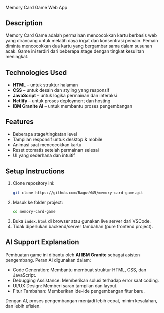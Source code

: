 Memory Card Game Web App

## Description
Memory Card Game adalah permainan mencocokkan kartu berbasis web yang dirancang untuk melatih daya ingat dan konsentrasi pemain. Pemain diminta mencocokkan dua kartu yang bergambar sama dalam susunan acak. Game ini terdiri dari beberapa stage dengan tingkat kesulitan meningkat.

## Technologies Used
- **HTML** – untuk struktur halaman
- **CSS** – untuk desain dan styling yang responsif
- **JavaScript** – untuk logika permainan dan interaksi
- **Netlify** – untuk proses deployment dan hosting
- **IBM Granite AI** – untuk membantu proses pengembangan

## Features
- Beberapa stage/tingkatan level
- Tampilan responsif untuk desktop & mobile
- Animasi saat mencocokkan kartu
- Reset otomatis setelah permainan selesai
- UI yang sederhana dan intuitif

## Setup Instructions
1. Clone repository ini:
   ```bash
   git clone https://github.com/BagusW45/memory-card-game.git
   ```
2. Masuk ke folder project:
   ```bash
   cd memory-card-game
   ```
3. Buka `index.html` di browser atau gunakan live server dari VSCode.
4. Tidak diperlukan backend/server tambahan (pure frontend project).

## AI Support Explanation
Pembuatan game ini dibantu oleh **AI IBM Granite** sebagai asisten pengembang. Peran AI digunakan dalam:
- Code Generation: Membantu membuat struktur HTML, CSS, dan JavaScript.
- Debugging Assistance: Memberikan solusi terhadap error saat coding.
- UI/UX Design: Memberi saran tampilan dan layout.
- Fitur Tambahan: Memberikan ide-ide pengembangan fitur baru.

Dengan AI, proses pengembangan menjadi lebih cepat, minim kesalahan, dan lebih efisien.
